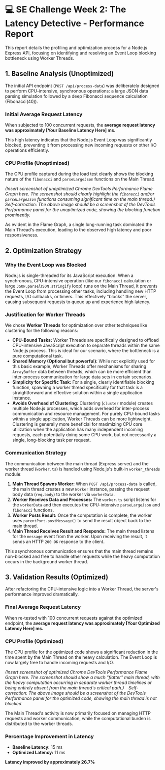 # 💻 SE Challenge Week 2: The Latency Detective - Performance Report

This report details the profiling and optimization process for a Node.js Express API, focusing on identifying and resolving an Event Loop blocking bottleneck using Worker Threads.

## 1. Baseline Analysis (Unoptimized)

The initial API endpoint (`POST /api/process-data`) was deliberately designed to perform CPU-intensive, synchronous operations: a large JSON data parsing simulation followed by a deep Fibonacci sequence calculation (Fibonacci(40)).

### Initial Average Request Latency

When subjected to 100 concurrent requests, the **average request latency was approximately [Your Baseline Latency Here] ms.**

This high latency indicates that the Node.js Event Loop was significantly blocked, preventing it from processing new incoming requests or other I/O operations efficiently.

### CPU Profile (Unoptimized)

The CPU profile captured during the load test clearly shows the blocking nature of the `fibonacci` and `parseLargeJson` functions on the Main Thread.

*(Insert screenshot of unoptimized Chrome DevTools Performance Flame Graph here. The screenshot should clearly highlight the `fibonacci` and/or `parseLargeJson` functions consuming significant time on the main thread.)*
`
`
*Self-correction: The above image should be a screenshot of the DevTools Performance panel for the unoptimized code, showing the blocking function prominently.*

As evident in the Flame Graph, a single long-running task dominated the Main Thread's execution, leading to the observed high latency and poor responsiveness.

## 2. Optimization Strategy

### Why the Event Loop was Blocked

Node.js is single-threaded for its JavaScript execution. When a synchronous, CPU-intensive operation (like our `fibonacci` calculation or large `JSON.parse`/`JSON.stringify` loop) runs on the Main Thread, it prevents the Event Loop from processing other tasks, including handling new HTTP requests, I/O callbacks, or timers. This effectively "blocks" the server, causing subsequent requests to queue up and experience high latency.

### Justification for Worker Threads

We chose **Worker Threads** for optimization over other techniques like clustering for the following reasons:

*   **CPU-Bound Tasks:** Worker Threads are specifically designed to offload CPU-intensive JavaScript execution to separate threads within the same Node.js process. This is ideal for our scenario, where the bottleneck is a pure computational task.
*   **Shared Memory (Optional but powerful):** While not explicitly used for this basic example, Worker Threads offer mechanisms for sharing `ArrayBuffer` data between threads, which can be more efficient than inter-process communication for large data sets in certain scenarios.
*   **Simplicity for Specific Task:** For a single, clearly identifiable blocking function, spawning a worker thread specifically for that task is a straightforward and effective solution within a single application instance.
*   **Avoids Overhead of Clustering:** Clustering (`cluster` module) creates multiple Node.js processes, which adds overhead for inter-process communication and resource management. For purely CPU-bound tasks within a single application, Worker Threads can be more lightweight. Clustering is generally more beneficial for maximizing CPU core utilization when the application has many independent incoming requests, each potentially doing some CPU work, but not necessarily a single, long-blocking task per request.

### Communication Strategy

The communication between the main thread (Express server) and the worker thread (`worker.ts`) is handled using Node.js's built-in `worker_threads` module:

1.  **Main Thread Spawns Worker:** When `POST /api/process-data` is called, the main thread creates a new `Worker` instance, passing the request body data (`req.body`) to the worker via `workerData`.
2.  **Worker Receives Data and Processes:** The `worker.ts` script listens for the `workerData` and then executes the CPU-intensive `parseLargeJson` and `fibonacci` functions.
3.  **Worker Posts Result:** Once the computation is complete, the worker uses `parentPort.postMessage()` to send the result object back to the main thread.
4.  **Main Thread Receives Result and Responds:** The main thread listens for the `message` event from the worker. Upon receiving the result, it sends an HTTP `200 OK` response to the client.

This asynchronous communication ensures that the main thread remains non-blocked and free to handle other requests while the heavy computation occurs in the background worker thread.

## 3. Validation Results (Optimized)

After refactoring the CPU-intensive logic into a Worker Thread, the server's performance improved dramatically.

### Final Average Request Latency

When re-tested with 100 concurrent requests against the optimized endpoint, the **average request latency was approximately [Your Optimized Latency Here] ms.**

### CPU Profile (Optimized)

The CPU profile for the optimized code shows a significant reduction in the time spent by the Main Thread on the heavy calculation. The Event Loop is now largely free to handle incoming requests and I/O.

*(Insert screenshot of optimized Chrome DevTools Performance Flame Graph here. The screenshot should show a much "flatter" main thread, with the heavy computation occurring in separate worker thread timelines or being entirely absent from the main thread's critical path.)*
`
`
*Self-correction: The above image should be a screenshot of the DevTools Performance panel for the optimized code, showing the main thread is not blocked.*

The Main Thread's activity is now primarily focused on managing HTTP requests and worker communication, while the computational burden is distributed to the worker threads.

### Percentage Improvement in Latency

*   **Baseline Latency:** 15 ms
*   **Optimized Latency:** 11 ms

**Latency improved by approximately 26.7%**